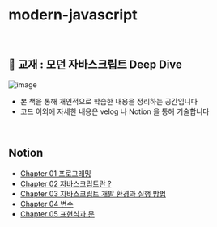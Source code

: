 # modern-javascript

<br>

## 📖 교재 : 모던 자바스크립트 Deep Dive
![image](https://github.com/SeoYunnn/modern-javascript/assets/120713987/15472c7c-b12b-4909-a386-8abb2fde4604)

- 본 책을 통해 개인적으로 학습한 내용을 정리하는 공간입니다
- 코드 이외에 자세한 내용은 velog 나 Notion 을 통해 기술합니다

<br>

## Notion
- [Chapter 01 프로그래밍](https://leeseoyun.notion.site/Chapter-1-1ea03125e078430e9005862c9b052a2d?pvs=4)
- [Chapter 02 자바스크립트란 ?](https://leeseoyun.notion.site/Chapter-2-cebb25bdc4fc4bcc9ae8c6f8c47a5393?pvs=4)
- [Chapter 03 자바스크립트 개발 환경과 실행 방법](https://leeseoyun.notion.site/Chapter-3-be2b0a1d3c2241dc81c85fa3f220c588?pvs=4)
- [Chapter 04 변수](https://leeseoyun.notion.site/Chapter-4-1e3679526b8b465090ce2b6ee8c0d19a?pvs=4)
- [Chapter 05 표현식과 문](https://leeseoyun.notion.site/Chapter-5-54a9dbbc5ec040fdb3b10297258408c2?pvs=4)